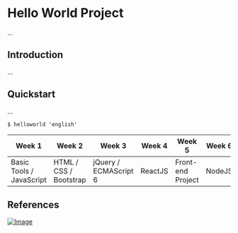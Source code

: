 # Hello World Project

...

## Introduction

...

## Quickstart

...

```
$ helloworld 'english'
```


Week 1                   | Week 2                 | Week 3                | Week 4  | Week 5            | Week 6 | Week 7  | Week 8  | Week 9 - 11                         
---                      | ---                    | ---                   | ---     | ---               | ---    | ---     | ---     | ---
Basic Tools / JavaScript | HTML / CSS / Bootstrap | jQuery / ECMAScript 6 | ReactJS | Front-end Project | NodeJS | Express | MongoDB | Full-stack Project


## References

[![Image](https://i.imgur.com/BN8hu2F.png)](https://github.com/knightking100/hello-worlds)



